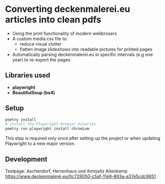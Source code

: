 # Converting deckenmalerei.eu articles into clean pdfs

* Using the print functionality of modern webbrosers
* A custom media.css file to:
  * reduce visual clutter
  * flatten image slideshows into readable pictures for printed pages
* Automatically parsing deckenmalerei.eu in specific intervals (e.g one year) to re-export the pages

## Libraries used

* **playwright**
* **BeautifulSoup (bs4)**

## Setup

```bash
poetry install
# install the Playwright browser binaries
poetry run playwright install chromium
```

This step is required only once after setting up the project or when updating Playwright to a new major version.

## Development

Testpage:
Aschendorf, Herrenhaus und Amtssitz Altenkamp
<https://www.deckenmalerei.eu/0c728050-c5af-11e9-893a-a37e5cdc9651>
